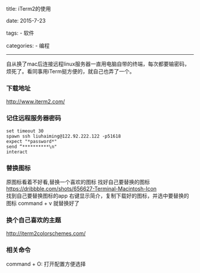 title: iTerm2的使用

date: 2015-7-23

tags:
    - 软件

categories:
    - 编程

---
自从换了mac后连接远程linux服务器一直用电脑自带的终端，每次都要输密码，烦死了。看同事用iTerm挺方便的，就自己也弄了一个。

### 下载地址

http://www.iterm2.com/

### 记住远程服务器密码

```
set timeout 30
spawn ssh liuhaiming@122.92.222.122 -p51618
expect "*password*"
send “**********\n"
interact
```

<!-- more -->  

### 替换图标

原图标看着不好看,替换一个喜欢的图标
找好自己要替换的图标	
https://dribbble.com/shots/656627-Terminal-Macintosh-Icon	
找到自己要替换图标的app
右键显示简介，复制下载好的图标，并选中要替换的图标 command + v 就替换好了	

### 换个自己喜欢的主题

http://iterm2colorschemes.com/

### 相关命令

command + O: 打开配置方便选择	

<br>